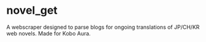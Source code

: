 # novel_get

A webscraper designed to parse blogs for ongoing translations of JP/CH/KR web novels.
Made for Kobo Aura.
